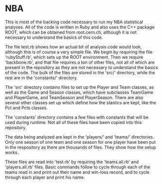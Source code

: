 # NBA
This is most of the backing code necessary to run my NBA statistical
analyses.  All of the code is written in Ruby and also uses the C++ package
ROOT, which can be obtained from root.cern.ch, although it is not necessary
to understand the basics of this code.

The file test.rb shows how an actual bit of analysis code
would look, although this is of course a very simple file.  We begin
by requiring the file 'rubyStuff.rb', which sets up the ROOT environment.
Then we require 'backbone.rb', and that file requires a ton of other
files, not all of which are present in the repository as they are
not necessary to understand the basics of the code.  The bulk of
the files are stored in the 'src/' directory, while the rest are
in the 'constants/' directory.

The 'src' directory contains files to set up the Player and Team
classes, as well as the Game and Season classes, which have subclasses
TeamGame and PlayerGame, and TeamSeason and PlayerSeason.  There are 
also several other classes set up which define how the stastics are kept,
like the Pct and Pcts classes.

The 'constants' directory contains a few files with constants that will
be used during runtime.  Not all of these files have been copied into this
repository.

The data being analyzed are kept in the 'players/' and 'teams/' directories.
Only one season of one team and one season for one player have been 
put in the respository as there are thousands of files.  They show how
the setup works.

These files are read into 'test.rb' by requiring the 'teams.all.rb' and
'players.all.rb' files.  Basic commands follow to cycle through each
of the teams read in and print out their name and win-loss record,
and to cycle through each player and print his name.

